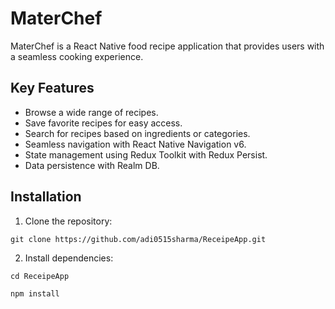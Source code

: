 # MaterChef

MaterChef is a React Native food recipe application that provides users with a seamless cooking experience. 

## Key Features

- Browse a wide range of recipes.
- Save favorite recipes for easy access.
- Search for recipes based on ingredients or categories.
- Seamless navigation with React Native Navigation v6.
- State management using Redux Toolkit with Redux Persist.
- Data persistence with Realm DB.

## Installation

1. Clone the repository:
```
git clone https://github.com/adi0515sharma/ReceipeApp.git
```

2. Install dependencies:
```
cd ReceipeApp
```
```
npm install
```

